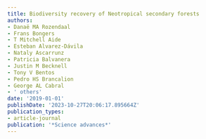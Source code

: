 ```yaml
---
title: Biodiversity recovery of Neotropical secondary forests
authors:
- Danaë MA Rozendaal
- Frans Bongers
- T Mitchell Aide
- Esteban Alvarez-Dávila
- Nataly Ascarrunz
- Patricia Balvanera
- Justin M Becknell
- Tony V Bentos
- Pedro HS Brancalion
- George AL Cabral
- ' others'
date: '2019-01-01'
publishDate: '2023-10-27T20:06:17.895664Z'
publication_types:
- article-journal
publication: '*Science advances*'
---
```

